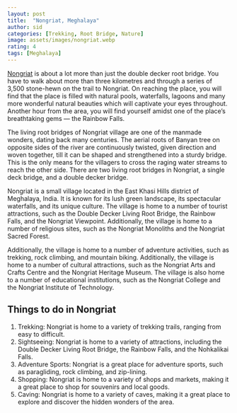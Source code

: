 ```yaml
---
layout: post
title:  "Nongriat, Meghalaya"
author: sid
categories: [Trekking, Root Bridge, Nature]
image: assets/images/nongriat.webp
rating: 4
tags: [Meghalaya]
---
```

[Nongriat](https://www.justwravel.com/) is about a lot more than just the double decker root bridge. You have to walk about more than three kilometres and through a series of 3,500 stone-hewn on the trail to Nongriat. On reaching the place, you will find that the place is filled with natural pools, waterfalls, lagoons and many more wonderful natural beauties which will captivate your eyes throughout. Another hour from the area, you will find yourself amidst one of the place’s breathtaking gems — the Rainbow Falls.

The living root bridges of Nongriat village are one of the manmade wonders, dating back many centuries. The aerial roots of Banyan tree on opposite sides of the river are continuously twisted, given direction and woven together, till it can be shaped and strengthened into a sturdy bridge. This is the only means for the villagers to cross the raging water streams to reach the other side. There are two living root bridges in Nongriat, a single deck bridge, and a double decker bridge.

Nongriat is a small village located in the East Khasi Hills district of Meghalaya, India. It is known for its lush green landscape, its spectacular waterfalls, and its unique culture. The village is home to a number of tourist attractions, such as the Double Decker Living Root Bridge, the Rainbow Falls, and the Nongriat Viewpoint. Additionally, the village is home to a number of religious sites, such as the Nongriat Monoliths and the Nongriat Sacred Forest.

Additionally, the village is home to a number of adventure activities, such as trekking, rock climbing, and mountain biking. Additionally, the village is home to a number of cultural attractions, such as the Nongriat Arts and Crafts Centre and the Nongriat Heritage Museum. The village is also home to a number of educational institutions, such as the Nongriat College and the Nongriat Institute of Technology.

<h2>Things to do in Nongriat</h2>

1. Trekking: Nongriat is home to a variety of trekking trails, ranging from easy to difficult.
2. Sightseeing: Nongriat is home to a variety of attractions, including the Double Decker Living Root Bridge, the Rainbow Falls, and the Nohkalikai Falls.
3. Adventure Sports: Nongriat is a great place for adventure sports, such as paragliding, rock climbing, and zip-lining.
4. Shopping: Nongriat is home to a variety of shops and markets, making it a great place to shop for souvenirs and local goods.
5. Caving: Nongriat is home to a variety of caves, making it a great place to explore and discover the hidden wonders of the area.


<div class="pa-carousel-widget" style="width:100%; height:480px; display:none;"
  data-link="https://www.justwravel.com/"
  data-title="Double decker root bridge"
  data-description="Trekking, Root Bridge, Nature"
  data-delay="3">
  <object data="https://lh3.googleusercontent.com/zlHcxJKZexh0wLA6IzylfumfGLdfsBycIqpZDMR3o27Sd8K-WaxvMedXELfwwr1nAaOg3vokIF3Da-y8RtUcfkP2i9uwO26r54SWmR5upkMefvnnSqU-QliUINCw4jZQEblx68eZsSY=w960-rw-h720"></object>
  <object data="https://lh3.googleusercontent.com/DT56lC5X6JPkeQL0831aSqhHGtiD1A3qKShYzVwDXpmK091pAEzuoBUyQPRdiiAvIVIdxJ28Dx6-a2XynEqYOpIzOobDCuWe8uypPIxnzK7g1nMD-cGo4zvfJ3iF_Mq3noDZSfAjjWI=w960-rw-h720"></object>
  <object data="https://lh3.googleusercontent.com/zK4Jk45Rjp1BCrT_2L9hrSmBYOnF_Ws7r0tqbS67Ta0PfQSO8YEm2D8sd4o4yNF8txapo5BeDQl0I-ZD9HUGBC4ZqfIJD65g-E6X6ibJEJoSzgbcKwZ2G5arXH3vRjoSbbDoGU3refc=w960-rw-h720"></object>
  <object data="https://lh3.googleusercontent.com/87O9TcAYi_d1f_REALv88_hYzZCMP6SPcQ1NAanZeXtT-rranIeWSv8lJpXc_GCN3fiHUFt4zgwYGjO7LGpSqtYtAF98AJwEZZWGQWgm3ShFXXilD-NIrUXVsUtUOEzD1w2ARCPgyFA=w960-rw-h720"></object>
  <object data="https://lh3.googleusercontent.com/Ay9yd_h-tVc-7GEBDvV6NM0y1hlpIlnlsYgTJrfJfC0VusiIIaE0mJ1JqqIWc0PkRKOROmMB__1p2KVamIILpFaLxoj5PvLYrcebShXFgx3_Mac1RYBEQ21VPsAS3qil_Cn4k3rpHwE=w960-rw-h720"></object>
  <object data="https://lh3.googleusercontent.com/V2Nj27DqYYHBr0rXGUae3He3YgQ4vx35p7Por9YvyNI2bbm5y-t6KOjLvNH-sXkur0UYbHZziVMihW-36FmdG4sWFyBMSmMlgFEf2GGS72-_M0xAwmxgy5ATzozTdxQAUfU_pWUfphI=w960-rw-h720"></object>
  <object data="https://lh3.googleusercontent.com/nsM0ygNVvUQbcVgGz4TeBN4t8tC478cJYOs77bf-lxyOe4sn6WSpaU1ZLP2EZKTN5Hlp5-mJOm5g_GPZlnwr1E8a5_W1srUQ6On-hijUPN5Bo_MBxdlq3-AMP6vooML3oxFzYvkniyw=w960-rw-h720"></object>
  <object data="https://lh3.googleusercontent.com/X_B7cqBuWQyI-nU9Spaot-QmOx8hq_nbnqxf_dfKQvWNGOahxPQ2s_aX-xklesV3l8NaqlJWWbMsK0HJaa7YrKsNnEMkaL9duWlYU2A0bTWlJ5XlksHJH_-XfBOhJRBpBg9rsmiAB5c=w960-rw-h720"></object>
  <object data="https://lh3.googleusercontent.com/XyrXXhxKyE62eieQvNnpigUJbXWl_-GRZS_bwsJ_5Nf5a7IxhrpiBqv_rS1xVIKaflcK-NhjGp-zSQRJ9wX0E391VVqZ9WKUhgy8IB6xGVCVjZ45InVwBjp-LKkWeQBAiRo2gl1t50M=w960-rw-h720"></object>
  <object data="https://lh3.googleusercontent.com/G-L2g3gaFD0EIIpIAdda_FzLVrOSQajWBw7AYrpFzBxH7aRUvTnIZ-h96XSZ4t_XiP_PeoB5JVSEQsVmyfTMEjkkmkEp508VYrIrUN9YbYlfHljtnE_0xHDxdKL9Q6-_SRYLaQAGl6I=w960-rw-h720"></object>
  <object data="https://lh3.googleusercontent.com/yxb54xfbKu4FBQw4Yidlpo4QzngaqD0mVlympVd-V4wW1tc1oXKQLCBC4yolHVnJ-0I2ov3tb0-FCivgdH3KujYH1LP8nvW3qpg_utMzRUviL74daj0qgn1Q-wRRArmhzcMYHZXvZ-c=w960-rw-h720"></object>
  <object data="https://lh3.googleusercontent.com/H5Jhgs6eqJkVsIuE2rReNhLB3yN1w5CYacCf5r3J8ALJ6A4-Ins8ZASaWYBuNkdYKo-_w7oMaUaRFXl6QeVPSYjcvcErB-ILNVgfVPhzhsDAaJWlGrl26XdGNdEn0MyK9CeDufulTAk=w960-rw-h720"></object>
  <object data="https://lh3.googleusercontent.com/_JrnwyJMRRKmcA6U3VAkw00UOz1Ll3-JEM3jBMfu_BvKH0NJHoIa1h8l96YQ-uhcy_Psftx04NBcBAkUaAja4oEjmBc_WuoPppXlXz-TsGhRo3CF2U9Wdlln6S5IRolLgjArjDrPqLg=w960-rw-h720"></object>
  <object data="https://lh3.googleusercontent.com/FUGkYXHkrMHPd0CDcr6UvmUYy-1uuWqr3QEWYoH2evWKP5bnuMyQGvB-DldAARIY7YUh9XElYqhRAr3FpBG0DeIoEuAH5NVBsLAfbQKIG64okMJZvkb-f97Q3Eb5EG70jJ_RRC3fAgw=w960-rw-h720"></object>
  <object data="https://lh3.googleusercontent.com/sFc14V5bHNw45ThawLeNUv7bolYnlAZLw-xW9hfj6_b8vVuhX18D2zy4ooaT1cb9_5n1Du_JRthWqMJayNxxelVjj0ThR44-KSXTyKCwq_OI5DsrT9kWe0qXLaIJhqXdyd9bzKFTwLk=w960-rw-h720"></object>
  <object data="https://lh3.googleusercontent.com/pllPfJsYBaMhnEf0nGwYcg0KRibAuCRboxRr-jZAqYZs8euyEj5NxY73jZE0f9TMC56oMyMkx0ZEp2Ob7Vq6GOQY591BD6LjsiYEeqhbD8qjkK7BLGsS9cjxe58ovt-QEgopUD3g_Ac=w960-rw-h720"></object>
  <object data="https://lh3.googleusercontent.com/bR5tIc0aIxVLi78rw1oyByniUcLSega80CQcnsfYp85y5A-edRqDS79SQUd9zGg4kwAHMrVmy0VWF8t1kvWsvZ8KU_u8v40VAk4Tq6xyt7tk4bG1CWOkd1BbfjpFqPqJ685H5AjlzCs=w960-rw-h720"></object>
  <object data="https://lh3.googleusercontent.com/pnsGZJCnkc9jAqda6-m0xJuGG9nYJ3Us3PIc0_3_bD1HrJQdGmF5gDqUiTz7D1ceeICmhFBGUGtOoVHjRSDUXLgW_Jeqb0TBq8nx6sZnm_eubyZ760QTgcl_eEKCP9mhHnkvWP2Ci24=w960-rw-h720"></object>
  <object data="https://lh3.googleusercontent.com/v1GD_sHigmLg3SaXTf7d2et3KHkmMShX4eEHiuVbYrcTyUAaiU1u6H02co9-nmByvyQUXBLu4Gt4xg319FZhAS8Eh54UjPNW1Ue38AdypA_hdglYCeKzISOojrwvschn_KVa3InwJgk=w960-rw-h720"></object>
  <object data="https://lh3.googleusercontent.com/IDeTomjVYD8dD9DJbZAplKgVLZMdyoYUSK4XBpuMJBS5xDPTPGm13M9UzMrUXCYucMQrd7Z60tSWL1hUj6zJ10gFwJ6Z2wviF5G8-YxL5603zHul8DpvOWQ8mxSphTSLsDPFb4vNQYI=w960-rw-h720"></object>
  <object data="https://lh3.googleusercontent.com/baJ0Ux_mhmp2Hu-GpYiKka8OasFIIJ_X1qQZU1VuabaYRxoiCy2wgBZHzFOt0yhJTF3eRFQe9JE5Mfc2U09zO0ssDVjgut7WeIvDHDWaOibA3o-AY60W-f9pwBQst3P8J4UCODzeC8o=w960-rw-h720"></object>
  <object data="https://lh3.googleusercontent.com/KzcztM9ORDT3e_biSoFg62XVMYn6Q-mzHXxK7uM8muDi-k8R5j_cqKe3_DjcQbgxucgGbVbaQEH2e2eWAmwtzhL2bBK1XJGaR7IwugfwchJGFNQ4XDCUe9RIO7H_0QKfYibAlCaCLtc=w960-rw-h720"></object>
</div>
